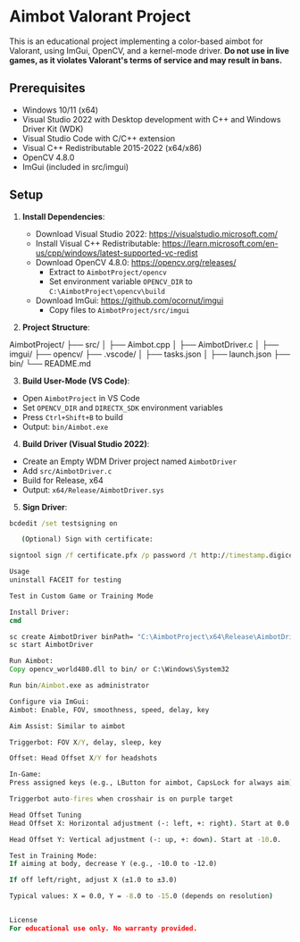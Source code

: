 # Aimbot Valorant Project

This is an educational project implementing a color-based aimbot for Valorant, using ImGui, OpenCV, and a kernel-mode driver. **Do not use in live games, as it violates Valorant's terms of service and may result in bans.**

## Prerequisites
- Windows 10/11 (x64)
- Visual Studio 2022 with Desktop development with C++ and Windows Driver Kit (WDK)
- Visual Studio Code with C/C++ extension
- Visual C++ Redistributable 2015-2022 (x64/x86)
- OpenCV 4.8.0
- ImGui (included in src/imgui)

## Setup
1. **Install Dependencies**:
   - Download Visual Studio 2022: https://visualstudio.microsoft.com/
   - Install Visual C++ Redistributable: https://learn.microsoft.com/en-us/cpp/windows/latest-supported-vc-redist
   - Download OpenCV 4.8.0: https://opencv.org/releases/
     - Extract to `AimbotProject/opencv`
     - Set environment variable `OPENCV_DIR` to `C:\AimbotProject\opencv\build`
   - Download ImGui: https://github.com/ocornut/imgui
     - Copy files to `AimbotProject/src/imgui`

2. **Project Structure**:

AimbotProject/
   ├── src/
   │   ├── Aimbot.cpp
   │   ├── AimbotDriver.c
   │   ├── imgui/
   ├── opencv/
   ├── .vscode/
   │   ├── tasks.json
   │   ├── launch.json
   ├── bin/
   └── README.md


3. **Build User-Mode (VS Code)**:
- Open `AimbotProject` in VS Code
- Set `OPENCV_DIR` and `DIRECTX_SDK` environment variables
- Press `Ctrl+Shift+B` to build
- Output: `bin/Aimbot.exe`

4. **Build Driver (Visual Studio 2022)**:
- Create an Empty WDM Driver project named `AimbotDriver`
- Add `src/AimbotDriver.c`
- Build for Release, x64
- Output: `x64/Release/AimbotDriver.sys`

5. **Sign Driver**:
```cmd
bcdedit /set testsigning on

   (Optional) Sign with certificate:

signtool sign /f certificate.pfx /p password /t http://timestamp.digicert.com x64/Release/AimbotDriver.sys

Usage
uninstall FACEIT for testing

Test in Custom Game or Training Mode
Install Driver:
cmd
sc create AimbotDriver binPath= "C:\AimbotProject\x64\Release\AimbotDriver.sys" type= kernel
sc start AimbotDriver
Run Aimbot:
Copy opencv_world480.dll to bin/ or C:\Windows\System32

Run bin/Aimbot.exe as administrator

Configure via ImGui:
Aimbot: Enable, FOV, smoothness, speed, delay, key

Aim Assist: Similar to aimbot

Triggerbot: FOV X/Y, delay, sleep, key

Offset: Head Offset X/Y for headshots
In-Game:
Press assigned keys (e.g., LButton for aimbot, CapsLock for always aim)

Triggerbot auto-fires when crosshair is on purple target
Head Offset Tuning
Head Offset X: Horizontal adjustment (-: left, +: right). Start at 0.0.

Head Offset Y: Vertical adjustment (-: up, +: down). Start at -10.0.

Test in Training Mode:
If aiming at body, decrease Y (e.g., -10.0 to -12.0)

If off left/right, adjust X (±1.0 to ±3.0)
Typical values: X = 0.0, Y = -8.0 to -15.0 (depends on resolution)

License
For educational use only. No warranty provided.
